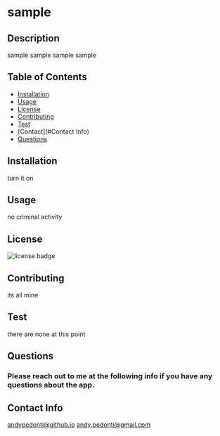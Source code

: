 # sample 
  
          
  ##  Description
  sample sample sample sample

  ##  Table of Contents
  * [Installation](#Installation)
  * [Usage](#Usage)
  * [License](#License)
  * [Contributing](#Contributing)
  * [Test](#Test)
  * [Contact](#Contact Info)
  * [Questions](#Questions)
          
  ##  Installation
  turn it on

  ## Usage
  no criminal activity

  ##  License
  ![license badge](https://img.shields.io/badge/license-MIT)

  ##  Contributing
  its all mine
  
  ##  Test  
  there are none at this point

  ##  Questions
  ###  Please reach out to me at the following info if you have any questions about the app.
  
  ## Contact Info
  andypedonti@github.io
  andy.pedonti@gmail.cpm

